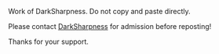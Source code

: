 Work of DarkSharpness.
Do not copy and paste directly.

Please contact [DarkSharpness](https://darksharpness.github.io/about) for admission before reposting!

Thanks for your support.
